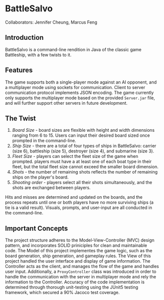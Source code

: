 # BattleSalvo 

Collaborators: Jennifer Cheung, Marcus Feng <br>  

## Introduction 

BattleSalvo is a command-line rendition in Java of the classic game Battleship, with a few twists to it. 

## Features

The game supports both a single-player mode against an AI opponent, and a multiplayer mode 
using sockets for communication. Client to server communication protocol implements JSON encoding. The game currently only supports the multiplayer mode based on the provided `Server.jar` file, and will further support other servers in future development. 

## The Twist

1. *Board Size* - board sizes are flexible with height and width dimensions ranging from 6 to 15. Users can input their desired board sized once prompted in the command-line.
2. *Ship Size* - there are a total of four types of ships in BattleSalvo: carrier (size 6), battleship (size 5), destroyer (size 4), and submarine (size 3).
3. *Fleet Size* - players can select the fleet size of the game when prompted. players must have a at least one of each boat type in their fleet, but the total fleet size cannot exceed the smaller board dimension.
4. *Shots* - the number of remaining shots reflects the number of remaining ships on the player's board.
5. *Shooting order* - players select all their shots simultaneously, and the shots are exchanged between players.

Hits and misses are determined and updated on the boards, and the process repeats until one or both players have no more surviving ships (a tie is a valid result). Visuals, prompts, and user-input are all conducted in the command-line. 

## Important Concepts

The project structure adheres to the Model-View-Controller (MVC) design pattern, and incorporates SOLID priniciples for clean and maintainable code. The Model of this project implementes the game logic, such as the board generation, ship generation, and gameplay rules. The View of this project handled the user interface and display of game information. The Controller acts as the client, and manages the flow of the game and handles user input. Additionally, a `ProxyController` class was introduced in order to handle the communication with the server in multiplayer mode and rely the information to the Controller. Accuracy of the code implementation is determined through thorough unit-testing using the JUnit5 testing framework, which secured a 90% Jacoco test coverage.
